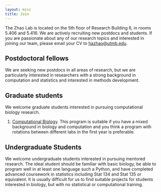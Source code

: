```yaml
---
layout: misc
title: Join
---
```


The Zhao Lab is located on the 5th floor of Research Building 6, in rooms 5.406 and 5.416. We are actively recruiting new postdocs and students. If you are passionate about any of our research topics and interested in joining our team, please email your CV to hazhao@utmb.edu.

## Postdoctoral fellows

We are seeking new postdocs in all areas of research, but we are particularly interested in researchers with a strong background in computation and statistics and interested in methods development.  

## Graduate students

We welcome graduate students interested in pursuing computational biology research.

<ol type = "1">
<li>	<a href="https://www.utmb.edu/gsbs/current-students/academic-and-curricular-information/programs-and-curricula/academic-programs">Computational Biology</a>.  This program is suitable if you have a mixed background in biology and computation and you think a program with rotations between different labs in the first year is preferable. </li>
</ol>

## Undergraduate Students

We welcome undergraduate students interested in pursuing mentored research.  The ideal student should be familiar with basic biology, be able to program well in at least one language such a Python, and have completed advanced coursework in statistics including Stat 134 and Stat 135 or equivalent.  It is usually difficult for us to find suitable projects for students interested in biology, but with no statistical or computational training.

